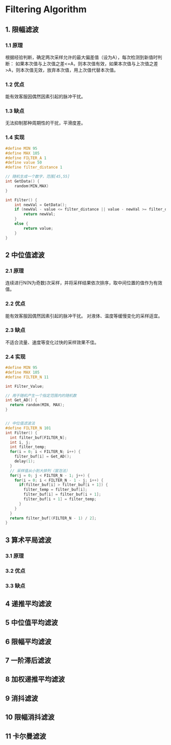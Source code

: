 # Filtering Algorithm

## 1. 限幅滤波
### 1.1 原理
根据经验判断，确定两次采样允许的最大偏差值（设为A），每次检测到新值时判断： 如果本次值与上次值之差<=A，则本次值有效，如果本次值与上次值之差>A，则本次值无效，放弃本次值，用上次值代替本次值。

### 1.2 优点
能有效客服因偶然因素引起的脉冲干扰。
### 1.3 缺点
无法抑制那种周期性的干扰，平滑度差。

### 1.4 实现
```c
#define MIN 95
#define MAX 105
#define FILTER_A 1
#define value 50
#define filter_distance 1

// 随机生成一个数字，范围[45,55]
int GetData() {
    random(MIN,MAX)
}

int Filter() {
    int newVal = GetData();
    if (newVal - value <= filter_distance || value - newVal >= filter_distance) {
        return newVal;
    }
    else {
        return value;
    }
}
```

## 2 中位值滤波
### 2.1 原理
连续进行N(N为奇数)次采样，并将采样结果依次排序，取中间位置的值作为有效值。
### 2.2 优点
能有效客服因偶然因素引起的脉冲干扰。
对液体、温度等缓慢变化的采样适宜。
### 2.3 缺点
不适合流量、速度等变化过快的采样效果不佳。

### 2.4 实现

```c
#define MIN 95
#define MAX 105
#define FILTER_N 11

int Filter_Value;

// 用于随机产生一个指定范围内的随机数
int Get_AD() {
  return random(MIN, MAX);
}


// 中位值滤波法
#define FILTER_N 101
int Filter() {
  int filter_buf[FILTER_N];
  int i, j;
  int filter_temp;
  for(i = 0; i < FILTER_N; i++) {
    filter_buf[i] = Get_AD();
    delay(1);
  }
  // 采样值从小到大排列（冒泡法）
  for(j = 0; j < FILTER_N - 1; j++) {
    for(i = 0; i < FILTER_N - 1 - j; i++) {
      if(filter_buf[i] > filter_buf[i + 1]) {
        filter_temp = filter_buf[i];
        filter_buf[i] = filter_buf[i + 1];
        filter_buf[i + 1] = filter_temp;
      }
    }
  }
  return filter_buf[(FILTER_N - 1) / 2];
}

```

## 3 算术平局滤波
### 3.1 原理

### 3.2 优点

### 3.3 缺点
## 4 递推平均滤波

## 5 中位值平均滤波

## 6 限幅平均滤波

## 7 一阶滞后滤波

## 8 加权递推平均滤波

## 9 消抖滤波

## 10 限幅消抖滤波

## 11 卡尔曼滤波